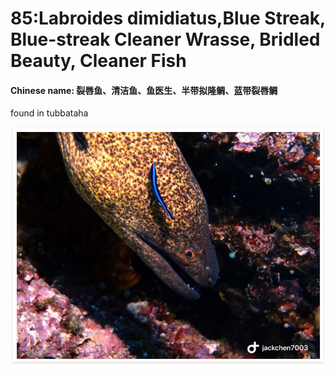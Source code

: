# 85:Labroides dimidiatus,Blue Streak, Blue-streak Cleaner Wrasse, Bridled Beauty, Cleaner Fish

#### Chinese name: 裂唇鱼、清洁鱼、鱼医生、半带拟隆鲷、蓝带裂唇鲷

found in tubbataha

![the one beside the moray eel](../../.gitbook/assets/labroides-dimidiatus.jpg)

